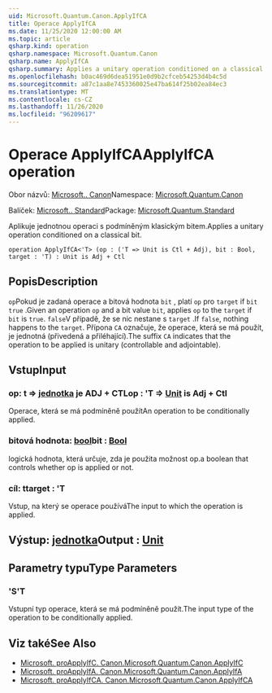```yaml
---
uid: Microsoft.Quantum.Canon.ApplyIfCA
title: Operace ApplyIfCA
ms.date: 11/25/2020 12:00:00 AM
ms.topic: article
qsharp.kind: operation
qsharp.namespace: Microsoft.Quantum.Canon
qsharp.name: ApplyIfCA
qsharp.summary: Applies a unitary operation conditioned on a classical bit.
ms.openlocfilehash: b0ac469d6dea51951e0d9b2cfceb54253d4b4c5d
ms.sourcegitcommit: a87c1aa8e7453360025e47ba614f25b02ea84ec3
ms.translationtype: MT
ms.contentlocale: cs-CZ
ms.lasthandoff: 11/26/2020
ms.locfileid: "96209617"
---
```

# <a name="applyifca-operation"></a><span data-ttu-id="80825-102">Operace ApplyIfCA</span><span class="sxs-lookup"><span data-stu-id="80825-102">ApplyIfCA operation</span></span>

<span data-ttu-id="80825-103">Obor názvů: [Microsoft.. Canon](xref:Microsoft.Quantum.Canon)</span><span class="sxs-lookup"><span data-stu-id="80825-103">Namespace: [Microsoft.Quantum.Canon](xref:Microsoft.Quantum.Canon)</span></span>

<span data-ttu-id="80825-104">Balíček: [Microsoft.. Standard](https://nuget.org/packages/Microsoft.Quantum.Standard)</span><span class="sxs-lookup"><span data-stu-id="80825-104">Package: [Microsoft.Quantum.Standard](https://nuget.org/packages/Microsoft.Quantum.Standard)</span></span>


<span data-ttu-id="80825-105">Aplikuje jednotnou operaci s podmíněným klasickým bitem.</span><span class="sxs-lookup"><span data-stu-id="80825-105">Applies a unitary operation conditioned on a classical bit.</span></span>

```qsharp
operation ApplyIfCA<'T> (op : ('T => Unit is Ctl + Adj), bit : Bool, target : 'T) : Unit is Adj + Ctl
```


## <a name="description"></a><span data-ttu-id="80825-106">Popis</span><span class="sxs-lookup"><span data-stu-id="80825-106">Description</span></span>

<span data-ttu-id="80825-107">`op`Pokud je zadaná operace a bitová hodnota `bit` , platí `op` pro `target` if `bit` `true` .</span><span class="sxs-lookup"><span data-stu-id="80825-107">Given an operation `op` and a bit value `bit`, applies `op` to the `target` if `bit` is `true`.</span></span> <span data-ttu-id="80825-108">`false`V případě, že se nic nestane s `target` .</span><span class="sxs-lookup"><span data-stu-id="80825-108">If `false`, nothing happens to the `target`.</span></span>
<span data-ttu-id="80825-109">Přípona `CA` označuje, že operace, která se má použít, je jednotná (přivedená a přiléhající).</span><span class="sxs-lookup"><span data-stu-id="80825-109">The suffix `CA` indicates that the operation to be applied is unitary (controllable and adjointable).</span></span>

## <a name="input"></a><span data-ttu-id="80825-110">Vstup</span><span class="sxs-lookup"><span data-stu-id="80825-110">Input</span></span>

### <a name="op--t--unit--is-adj--ctl"></a><span data-ttu-id="80825-111">op: t => [jednotka](xref:microsoft.quantum.lang-ref.unit)  je ADJ + CTL</span><span class="sxs-lookup"><span data-stu-id="80825-111">op : 'T => [Unit](xref:microsoft.quantum.lang-ref.unit)  is Adj + Ctl</span></span>

<span data-ttu-id="80825-112">Operace, která se má podmíněně použít</span><span class="sxs-lookup"><span data-stu-id="80825-112">An operation to be conditionally applied.</span></span>


### <a name="bit--bool"></a><span data-ttu-id="80825-113">bitová hodnota: [bool](xref:microsoft.quantum.lang-ref.bool)</span><span class="sxs-lookup"><span data-stu-id="80825-113">bit : [Bool](xref:microsoft.quantum.lang-ref.bool)</span></span>

<span data-ttu-id="80825-114">logická hodnota, která určuje, zda je použita možnost op.</span><span class="sxs-lookup"><span data-stu-id="80825-114">a boolean that controls whether op is applied or not.</span></span>


### <a name="target--t"></a><span data-ttu-id="80825-115">cíl: t</span><span class="sxs-lookup"><span data-stu-id="80825-115">target : 'T</span></span>

<span data-ttu-id="80825-116">Vstup, na který se operace používá</span><span class="sxs-lookup"><span data-stu-id="80825-116">The input to which the operation is applied.</span></span>



## <a name="output--unit"></a><span data-ttu-id="80825-117">Výstup: [jednotka](xref:microsoft.quantum.lang-ref.unit)</span><span class="sxs-lookup"><span data-stu-id="80825-117">Output : [Unit](xref:microsoft.quantum.lang-ref.unit)</span></span>



## <a name="type-parameters"></a><span data-ttu-id="80825-118">Parametry typu</span><span class="sxs-lookup"><span data-stu-id="80825-118">Type Parameters</span></span>

### <a name="t"></a><span data-ttu-id="80825-119">'S</span><span class="sxs-lookup"><span data-stu-id="80825-119">'T</span></span>

<span data-ttu-id="80825-120">Vstupní typ operace, která se má podmíněně použít.</span><span class="sxs-lookup"><span data-stu-id="80825-120">The input type of the operation to be conditionally applied.</span></span>

## <a name="see-also"></a><span data-ttu-id="80825-121">Viz také</span><span class="sxs-lookup"><span data-stu-id="80825-121">See Also</span></span>

- [<span data-ttu-id="80825-122">Microsoft. proApplyIfC. Canon.</span><span class="sxs-lookup"><span data-stu-id="80825-122">Microsoft.Quantum.Canon.ApplyIfC</span></span>](xref:Microsoft.Quantum.Canon.ApplyIfC)
- [<span data-ttu-id="80825-123">Microsoft. proApplyIfA. Canon.</span><span class="sxs-lookup"><span data-stu-id="80825-123">Microsoft.Quantum.Canon.ApplyIfA</span></span>](xref:Microsoft.Quantum.Canon.ApplyIfA)
- [<span data-ttu-id="80825-124">Microsoft. proApplyIfCA. Canon.</span><span class="sxs-lookup"><span data-stu-id="80825-124">Microsoft.Quantum.Canon.ApplyIfCA</span></span>](xref:Microsoft.Quantum.Canon.ApplyIfCA)